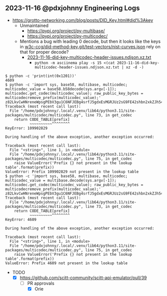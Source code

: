 ## 2023-11-16 @pdxjohnny Engineering Logs

- https://grotto-networking.com/blog/posts/DID_Key.html#did%3Akey
  - Unmaintained
    - https://pypi.org/project/py-multibase/
    - https://pypi.org/project/py-multicodec/
  - Mentions a bug with leading 0 decode, but then it looks like the keys in [w3c-ccg/did-method-key.git/test-vectors/nist-curves.json](https://raw.githubusercontent.com/w3c-ccg/did-method-key/main/test-vectors/nist-curves.json) rely on that for proper decode?
    - [2023-11-16-did-key-multicodec-header-issues.ndjson.xz.txt](https://github.com/intel/dffml/files/13385986/2023-11-16-did-key-multicodec-header-issues.ndjson.xz.txt)
      - `python -m asciinema play -s 15 <(cat 2023-11-16-did-key-multicodec-header-issues.ndjson.xz.txt | xz -d -)`

```console
$ python -c 'print(int(0x1201))'
4609
$ python -c 'import sys, base58, multibase, multicodec; multicodec_value = base58.b58decode(sys.argv[-1]); multicodec.get_codec(multicodec_value); raw_public_key_bytes = multicodecremove_prefix(multicodec_value);' z82LkvCwHNreneWpsgPEbV3gu1C6NFJEBg4srfJ5gdxEsMGRJUz2sG9FE42shbn2xkZJh54
Traceback (most recent call last):
  File "/home/pdxjohnny/.local/.venv/lib64/python3.11/site-packages/multicodec/multicodec.py", line 73, in get_codec
    return CODE_TABLE[prefix]
           ~~~~~~~~~~^^^^^^^^
KeyError: 109902829

During handling of the above exception, another exception occurred:

Traceback (most recent call last):
  File "<string>", line 1, in <module>
  File "/home/pdxjohnny/.local/.venv/lib64/python3.11/site-packages/multicodec/multicodec.py", line 75, in get_codec
    raise ValueError('Prefix {} not present in the lookup table'.format(prefix))
ValueError: Prefix 109902829 not present in the lookup table
$ python -c 'import sys, base58, multibase, multicodec; multicodec_value = multibase.decode(sys.argv[-1]); multicodec.get_codec(multicodec_value); raw_public_key_bytes = multicodecremove_prefix(multicodec_value);' z82LkvCwHNreneWpsgPEbV3gu1C6NFJEBg4srfJ5gdxEsMGRJUz2sG9FE42shbn2xkZJh54
Traceback (most recent call last):
  File "/home/pdxjohnny/.local/.venv/lib64/python3.11/site-packages/multicodec/multicodec.py", line 73, in get_codec
    return CODE_TABLE[prefix]
           ~~~~~~~~~~^^^^^^^^
KeyError: 4609

During handling of the above exception, another exception occurred:

Traceback (most recent call last):
  File "<string>", line 1, in <module>
  File "/home/pdxjohnny/.local/.venv/lib64/python3.11/site-packages/multicodec/multicodec.py", line 75, in get_codec
    raise ValueError('Prefix {} not present in the lookup table'.format(prefix))
ValueError: Prefix 4609 not present in the lookup table
```

- TODO
  - [x] https://github.com/scitt-community/scitt-api-emulator/pull/39
    - [ ] PR approvals
      - [x] Orie
